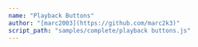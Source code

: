 ```yaml
---
name: "Playback Buttons"
author: "[marc2003](https://github.com/marc2k3)"
script_path: "samples/complete/playback buttons.js"
---
```

